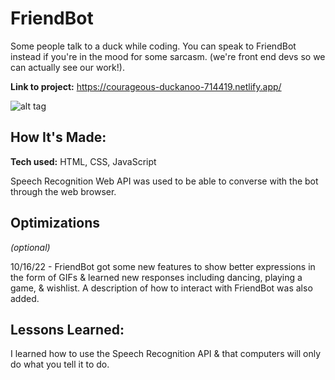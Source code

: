 # FriendBot
Some people talk to a duck while coding. You can speak to FriendBot instead if you're in the mood for some sarcasm. (we're front end devs so we can actually see our work!).

**Link to project:** https://courageous-duckanoo-714419.netlify.app/

![alt tag](http://placecorgi.com/1200/650)

## How It's Made:

**Tech used:** HTML, CSS, JavaScript

Speech Recognition Web API was used to be able to converse with the bot through the web browser.

## Optimizations
*(optional)*

10/16/22 - FriendBot got some new features to show better expressions in the form of GIFs & learned new responses including dancing, playing a game, & wishlist. A description of how to interact with FriendBot was also added.

## Lessons Learned:

I learned how to use the Speech Recognition API & that computers will only do what you tell it to do.



